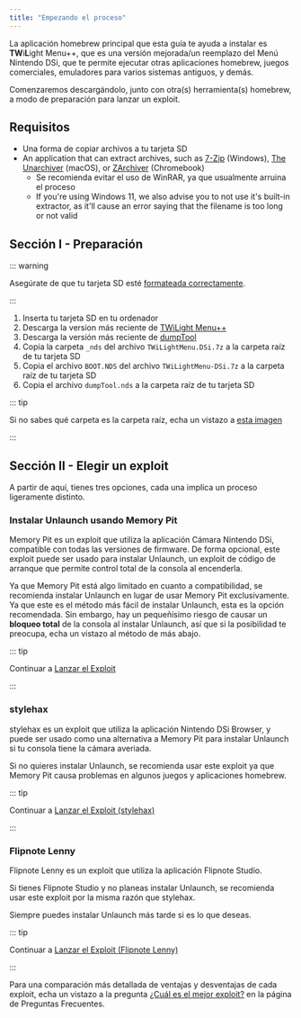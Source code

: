 ```yaml
---
title: "Empezando el proceso"
---
```


La aplicación homebrew principal que esta guía te ayuda a instalar es **TW**i**L**ight Menu++, que es una versión mejorada/un reemplazo del Menú Nintendo DSi, que te permite ejecutar otras aplicaciones homebrew, juegos comerciales, emuladores para varios sistemas antiguos, y demás.

Comenzaremos descargándolo, junto con otra(s) herramienta(s) homebrew, a modo de preparación para lanzar un exploit.

## Requisitos

- Una forma de copiar archivos a tu tarjeta SD
- An application that can extract archives, such as [7-Zip](https://www.7-zip.org/) (Windows), [The Unarchiver](https://apps.apple.com/us/app/the-unarchiver/id425424353) (macOS), or [ZArchiver](https://play.google.com/store/apps/details?id=ru.zdevs.zarchiver) (Chromebook)
    - Se recomienda evitar el uso de WinRAR, ya que usualmente arruina el proceso
    - If you're using Windows 11, we also advise you to not use it's built-in extractor, as it'll cause an error saying that the filename is too long or not valid

## Sección I - Preparación

::: warning

Asegúrate de que tu tarjeta SD esté [formateada correctamente](sd-card-setup.html).

:::

1. Inserta tu tarjeta SD en tu ordenador
1. Descarga la version más reciente de [TWiLight Menu++](https://github.com/DS-Homebrew/TWiLightMenu/releases/latest/download/TWiLightMenu-DSi.7z)
1. Descarga la versión más reciente de [dumpTool](https://github.com/zoogie/dumpTool/releases/latest/download/dumpTool.nds)
1. Copia la carpeta `_nds` del archivo `TWiLightMenu.DSi.7z` a la carpeta raíz de tu tarjeta SD
1. Copia el archivo `BOOT.NDS` del archivo `TWiLightMenu-DSi.7z` a la carpeta raíz de tu tarjeta SD
1. Copia el archivo `dumpTool.nds` a la carpeta raíz de tu tarjeta SD

::: tip

Si no sabes qué carpeta es la carpeta raíz, echa un vistazo a [esta imagen](https://cdn.discordapp.com/attachments/744649302567157800/1070786885015834695/sdrootspanish.png)

:::


## Sección II - Elegir un exploit

A partir de aquí, tienes tres opciones, cada una implica un proceso ligeramente distinto.


### Instalar Unlaunch usando Memory Pit

Memory Pit es un exploit que utiliza la aplicación Cámara Nintendo DSi, compatible con todas las versiones de firmware. De forma opcional, este exploit puede ser usado para instalar Unlaunch, un exploit de código de arranque que permite control total de la consola al encenderla.

Ya que Memory Pit está algo limitado en cuanto a compatibilidad, se recomienda instalar Unlaunch en lugar de usar Memory Pit exclusivamente. Ya que este es el método más fácil de instalar Unlaunch, esta es la opción recomendada. Sin embargo, hay un pequeñísimo riesgo de causar un **bloqueo total** de la consola al instalar Unlaunch, así que si la posibilidad te preocupa, echa un vistazo al método de más abajo.

::: tip

Continuar a [Lanzar el Exploit](launching-the-exploit.html)

:::


### stylehax

stylehax es un exploit que utiliza la aplicación Nintendo DSi Browser, y puede ser usado como una alternativa a Memory Pit para instalar Unlaunch si tu consola tiene la cámara averiada.

Si no quieres instalar Unlaunch, se recomienda usar este exploit ya que Memory Pit causa problemas en algunos juegos y aplicaciones homebrew.

::: tip

Continuar a [Lanzar el Exploit (stylehax)](launching-the-browser-exploit.html)

:::


### Flipnote Lenny

Flipnote Lenny es un exploit que utiliza la aplicación Flipnote Studio.

Si tienes Flipnote Studio y no planeas instalar Unlaunch, se recomienda usar este exploit por la misma razón que stylehax.

Siempre puedes instalar Unlaunch más tarde si es lo que deseas.

::: tip

Continuar a [Lanzar el Exploit (Flipnote Lenny)](launching-the-flipnote-exploit.html)

:::

Para una comparación más detallada de ventajas y desventajas de cada exploit, echa un vistazo a la pregunta [¿Cuál es el mejor exploit?](faq.html#which-is-the-best-exploit) en la página de Preguntas Frecuentes.
